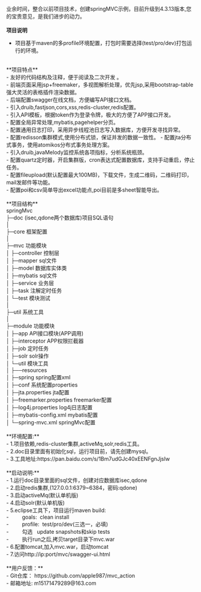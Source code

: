 ﻿业余时间，整合以前项目技术，创建springMVC示例，目前升级到4.3.13版本,您的宝贵意见，是我们进步的动力。<br> 
 <br> 
**项目说明**<br>  
- 项目基于maven的多profile环境配置，打包时需要选择(test/pro/dev)打包运行的环境。<br>
<br>
**项目特点**<br>  
- 友好的代码结构及注释，便于阅读及二次开发 。<br>
- 前端页面采用jsp+freemaker，多视图解析处理，优先jsp,采用bootstrap-table强大灵活的表格插件渲染数据。 <br> 
- 后端配置swagger在线文档，方便编写API接口文档。<br> 
- 引入druib,fastjson,cors,xss,redis-cluster,redis配置。<br>
- 引入API模板，根据token作为登录令牌，极大的方便了APP接口开发。<br>
- 配置全局异常处理,mybatis,pagehelper分页。<br>
- 配置通用日志打印，采用异步线程池日志写入数据库，方便开发寻找异常。<br>
- 配置redisson集群模式,使用分布式锁，保证并发的数据一致性。
- 配置jta分布式事务，使用atomikos分布式事务处理方案。<br>
- 引入druib,javaMelody监控系统各项指标，分析系统瓶颈。<br>
- 配置quartz定时器，开启集群版，cron表达式配置数据库，支持手动重启，停止任务。<br>
- 配置fileupload(默认配置最大100MB)，下载文件，生成二维码，二维码打印，mail发邮件等功能。<br>
- 配置poi和csv简单导出excel功能点,poi目前是多sheet智能导出。<br>
 <br> 
**项目结构**
<br>
springMvc<br>
├─doc  (isec,qdone两个数据库)项目SQL语句<br>
│<br>
├─core 框架配置<br>
│<br>
├─mvc 功能模块<br>
│  ├─controller 控制层<br>
│  ├─mapper sql文件<br>
│  ├─model 数据库实体类<br>
│  ├─mybatis sql文件<br>
│  ├─service 业务层<br>
│  ├─task 注解定时任务<br>
│  └─test 模块测试<br>
│ <br>
├─util 系统工具<br>
│ <br>
├─module 功能模块<br>
│  ├─app API接口模块(APP调用)<br>
│  ├─interceptor APP权限拦截器<br>
│  ├─job 定时任务<br>
│  ├─solr solr操作<br>
│  └─util 模块工具<br>
│  
├──resources <br>
│     ├─spring spring配置xml<br>
│     ├─conf   系统配置properties<br>
│     ├─jta.properties   jta配置<br>
│     ├─freemarker.properties   freemarker配置<br>
│     ├─log4j.properties   log4j日志配置<br>
│     ├─mybatis-config.xml   mybatis配置<br>
│     └─spring-mvc.xml springMvc配置<br>
<br>
 **环境配置:**<br>
- 1.项目依赖,redis-cluster集群,activeMq,solr,redis工具。<br>
- 2.doc目录里面有初始化sql，运行项目前，请先创建mysql。<br>
- 3.工具地址:https://pan.baidu.com/s/1Bm7udGJc40xEENFgnJjsIw <br>
<br>
 **启动说明:**<br>
- 1.运行doc目录里面的sql文件，创建对应数据库isec,qdone<br>
- 2.启动redis集群,(127.0.0.1:6379~6384，密码:qdone)<br>
- 3.启动activeMq(默认单机版)<br>
- 4.启动solr(默认单机版)<br>
- 5.eclipse工具下，项目运行maven build:<br>
- &nbsp;&nbsp;&nbsp;&nbsp;&nbsp;&nbsp;&nbsp;&nbsp;goals:&nbsp;&nbsp;clean install<br>
- &nbsp;&nbsp;&nbsp;&nbsp;&nbsp;&nbsp;&nbsp;&nbsp;profile:&nbsp;&nbsp;test/pro/dev(三选一，必填)<br>
- &nbsp;&nbsp;&nbsp;&nbsp;&nbsp;&nbsp;&nbsp;&nbsp;勾选&nbsp;&nbsp; update snapshots和skip tests<br>
- &nbsp;&nbsp;&nbsp;&nbsp;&nbsp;&nbsp;&nbsp;&nbsp;执行run之后,拷贝target目录下mvc.war<br>
- 6.配置tomcat,加入mvc.war，启动tomcat<br>
- 7.访问http://ip:port/mvc/swagger-ui.html<br>
<br> 	
**用户反馈：**<br>
- Git仓库： https://github.com/apple987/mvc_action<br>
- 邮箱地址: m15171479289@163.com <br>
		
		

        